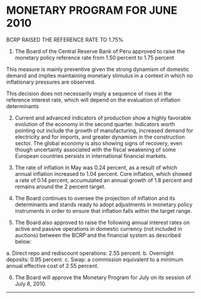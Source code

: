 # MONETARY PROGRAM FOR JUNE 2010
 BCRP RAISED THE REFERENCE RATE TO 1.75%

1. The Board of the Central Reserve Bank of Peru approved to raise the monetary policy
reference rate from 1.50 percent to 1.75 percent

This measure is mainly preventive given the strong dynamism of domestic demand and
implies maintaining monetary stimulus in a context in which no inflationary pressures are
observed.

This decision does not necessarily imply a sequence of rises in the reference interest
rate, which will depend on the evaluation of inflation determinants

2. Current and advanced indicators of production show a highly favorable evolution of the
economy in the second quarter. Indicators worth pointing out include the growth of
manufacturing, increased demand for electricity and for imports, and greater dynamism
in the construction sector. The global economy is also showing signs of recovery, even
though uncertainty associated with the fiscal weakening of some European countries
persists in international financial markets.

3. The rate of inflation in May was 0.24 percent, as a result of which annual inflation
increased to 1.04 percent. Core inflation, which showed a rate of 0.14 percent,
accumulated an annual growth of 1.8 percent and remains around the 2 percent target.

4. The Board continues to oversee the projection of inflation and its determinants and
stands ready to adopt adjustments in monetary policy instruments in order to ensure that
inflation falls within the target range.

5. The Board also approved to raise the following annual interest rates on active and
passive operations in domestic currency (not included in auctions) between the BCRP
and the financial system as described below:

a. Direct repo and rediscount operations: 2.55 percent.
b. Overnight deposits: 0.95 percent.
c. Swap: a commission equivalent to a minimum annual effective cost of 2.55
percent.

6. The Board will approve the Monetary Program for July on its session of July 8, 2010.


-----

